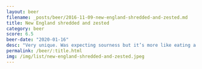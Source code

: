 ```yaml
---
layout: beer
filename: _posts/beer/2016-11-09-new-england-shredded-and-zested.md
title: New England shredded and zested
category: beer
score: 6.5
beer-date: "2020-01-16"
desc: "Very unique. Was expecting sourness but it’s more like eating a bitter pie. Nice to start but now I feel like I’ve eaten a whole pie. Don’t order a pint"
permalink: /beer/:title.html
img: /img/list/new-england-shredded-and-zested.jpeg
---
```

